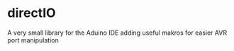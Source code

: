 # directIO
A very small library for the Aduino IDE adding useful makros for easier AVR port manipulation
